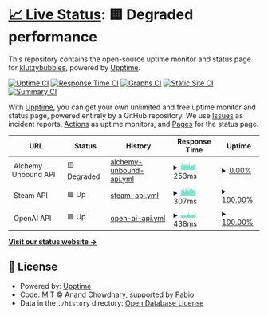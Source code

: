# [📈 Live Status](https://status.alchemyunbound.net): <!--live status--> **🟨 Degraded performance**

This repository contains the open-source uptime monitor and status page for [klutzybubbles](https://status.alchemyunbound.net), powered by [Upptime](https://github.com/upptime/upptime).

[![Uptime CI](https://github.com/klutzybubbles/alchemy-unbound-status/workflows/Uptime%20CI/badge.svg)](https://github.com/klutzybubbles/alchemy-unbound-status/actions?query=workflow%3A%22Uptime+CI%22)
[![Response Time CI](https://github.com/klutzybubbles/alchemy-unbound-status/workflows/Response%20Time%20CI/badge.svg)](https://github.com/klutzybubbles/alchemy-unbound-status/actions?query=workflow%3A%22Response+Time+CI%22)
[![Graphs CI](https://github.com/klutzybubbles/alchemy-unbound-status/workflows/Graphs%20CI/badge.svg)](https://github.com/klutzybubbles/alchemy-unbound-status/actions?query=workflow%3A%22Graphs+CI%22)
[![Static Site CI](https://github.com/klutzybubbles/alchemy-unbound-status/workflows/Static%20Site%20CI/badge.svg)](https://github.com/klutzybubbles/alchemy-unbound-status/actions?query=workflow%3A%22Static+Site+CI%22)
[![Summary CI](https://github.com/klutzybubbles/alchemy-unbound-status/workflows/Summary%20CI/badge.svg)](https://github.com/klutzybubbles/alchemy-unbound-status/actions?query=workflow%3A%22Summary+CI%22)

With [Upptime](https://upptime.js.org), you can get your own unlimited and free uptime monitor and status page, powered entirely by a GitHub repository. We use [Issues](https://github.com/klutzybubbles/alchemy-unbound-status/issues) as incident reports, [Actions](https://github.com/klutzybubbles/alchemy-unbound-status/actions) as uptime monitors, and [Pages](https://status.alchemyunbound.net) for the status page.

<!--start: status pages-->
<!-- This summary is generated by Upptime (https://github.com/upptime/upptime) -->
<!-- Do not edit this manually, your changes will be overwritten -->
<!-- prettier-ignore -->
| URL | Status | History | Response Time | Uptime |
| --- | ------ | ------- | ------------- | ------ |
| <img alt="" src="https://status.alchemyunbound.net/api_icon.png" height="13"> Alchemy Unbound API | 🟨 Degraded | [alchemy-unbound-api.yml](https://github.com/KlutzyBubbles/alchemy-unbound-status/commits/HEAD/history/alchemy-unbound-api.yml) | <details><summary><img alt="Response time graph" src="./graphs/alchemy-unbound-api/response-time-week.png" height="20"> 253ms</summary><br><a href="https://status.alchemyunbound.net/history/alchemy-unbound-api"><img alt="Response time 237" src="https://img.shields.io/endpoint?url=https%3A%2F%2Fraw.githubusercontent.com%2FKlutzyBubbles%2Falchemy-unbound-status%2FHEAD%2Fapi%2Falchemy-unbound-api%2Fresponse-time.json"></a><br><a href="https://status.alchemyunbound.net/history/alchemy-unbound-api"><img alt="24-hour response time 250" src="https://img.shields.io/endpoint?url=https%3A%2F%2Fraw.githubusercontent.com%2FKlutzyBubbles%2Falchemy-unbound-status%2FHEAD%2Fapi%2Falchemy-unbound-api%2Fresponse-time-day.json"></a><br><a href="https://status.alchemyunbound.net/history/alchemy-unbound-api"><img alt="7-day response time 253" src="https://img.shields.io/endpoint?url=https%3A%2F%2Fraw.githubusercontent.com%2FKlutzyBubbles%2Falchemy-unbound-status%2FHEAD%2Fapi%2Falchemy-unbound-api%2Fresponse-time-week.json"></a><br><a href="https://status.alchemyunbound.net/history/alchemy-unbound-api"><img alt="30-day response time 256" src="https://img.shields.io/endpoint?url=https%3A%2F%2Fraw.githubusercontent.com%2FKlutzyBubbles%2Falchemy-unbound-status%2FHEAD%2Fapi%2Falchemy-unbound-api%2Fresponse-time-month.json"></a><br><a href="https://status.alchemyunbound.net/history/alchemy-unbound-api"><img alt="1-year response time 237" src="https://img.shields.io/endpoint?url=https%3A%2F%2Fraw.githubusercontent.com%2FKlutzyBubbles%2Falchemy-unbound-status%2FHEAD%2Fapi%2Falchemy-unbound-api%2Fresponse-time-year.json"></a></details> | <details><summary><a href="https://status.alchemyunbound.net/history/alchemy-unbound-api">0.00%</a></summary><a href="https://status.alchemyunbound.net/history/alchemy-unbound-api"><img alt="All-time uptime 48.01%" src="https://img.shields.io/endpoint?url=https%3A%2F%2Fraw.githubusercontent.com%2FKlutzyBubbles%2Falchemy-unbound-status%2FHEAD%2Fapi%2Falchemy-unbound-api%2Fuptime.json"></a><br><a href="https://status.alchemyunbound.net/history/alchemy-unbound-api"><img alt="24-hour uptime 0.00%" src="https://img.shields.io/endpoint?url=https%3A%2F%2Fraw.githubusercontent.com%2FKlutzyBubbles%2Falchemy-unbound-status%2FHEAD%2Fapi%2Falchemy-unbound-api%2Fuptime-day.json"></a><br><a href="https://status.alchemyunbound.net/history/alchemy-unbound-api"><img alt="7-day uptime 0.00%" src="https://img.shields.io/endpoint?url=https%3A%2F%2Fraw.githubusercontent.com%2FKlutzyBubbles%2Falchemy-unbound-status%2FHEAD%2Fapi%2Falchemy-unbound-api%2Fuptime-week.json"></a><br><a href="https://status.alchemyunbound.net/history/alchemy-unbound-api"><img alt="30-day uptime 0.00%" src="https://img.shields.io/endpoint?url=https%3A%2F%2Fraw.githubusercontent.com%2FKlutzyBubbles%2Falchemy-unbound-status%2FHEAD%2Fapi%2Falchemy-unbound-api%2Fuptime-month.json"></a><br><a href="https://status.alchemyunbound.net/history/alchemy-unbound-api"><img alt="1-year uptime 21.13%" src="https://img.shields.io/endpoint?url=https%3A%2F%2Fraw.githubusercontent.com%2FKlutzyBubbles%2Falchemy-unbound-status%2FHEAD%2Fapi%2Falchemy-unbound-api%2Fuptime-year.json"></a></details>
| <img alt="" src="https://status.alchemyunbound.net/steam_icon.png" height="13"> Steam API | 🟩 Up | [steam-api.yml](https://github.com/KlutzyBubbles/alchemy-unbound-status/commits/HEAD/history/steam-api.yml) | <details><summary><img alt="Response time graph" src="./graphs/steam-api/response-time-week.png" height="20"> 307ms</summary><br><a href="https://status.alchemyunbound.net/history/steam-api"><img alt="Response time 318" src="https://img.shields.io/endpoint?url=https%3A%2F%2Fraw.githubusercontent.com%2FKlutzyBubbles%2Falchemy-unbound-status%2FHEAD%2Fapi%2Fsteam-api%2Fresponse-time.json"></a><br><a href="https://status.alchemyunbound.net/history/steam-api"><img alt="24-hour response time 323" src="https://img.shields.io/endpoint?url=https%3A%2F%2Fraw.githubusercontent.com%2FKlutzyBubbles%2Falchemy-unbound-status%2FHEAD%2Fapi%2Fsteam-api%2Fresponse-time-day.json"></a><br><a href="https://status.alchemyunbound.net/history/steam-api"><img alt="7-day response time 307" src="https://img.shields.io/endpoint?url=https%3A%2F%2Fraw.githubusercontent.com%2FKlutzyBubbles%2Falchemy-unbound-status%2FHEAD%2Fapi%2Fsteam-api%2Fresponse-time-week.json"></a><br><a href="https://status.alchemyunbound.net/history/steam-api"><img alt="30-day response time 329" src="https://img.shields.io/endpoint?url=https%3A%2F%2Fraw.githubusercontent.com%2FKlutzyBubbles%2Falchemy-unbound-status%2FHEAD%2Fapi%2Fsteam-api%2Fresponse-time-month.json"></a><br><a href="https://status.alchemyunbound.net/history/steam-api"><img alt="1-year response time 318" src="https://img.shields.io/endpoint?url=https%3A%2F%2Fraw.githubusercontent.com%2FKlutzyBubbles%2Falchemy-unbound-status%2FHEAD%2Fapi%2Fsteam-api%2Fresponse-time-year.json"></a></details> | <details><summary><a href="https://status.alchemyunbound.net/history/steam-api">100.00%</a></summary><a href="https://status.alchemyunbound.net/history/steam-api"><img alt="All-time uptime 99.97%" src="https://img.shields.io/endpoint?url=https%3A%2F%2Fraw.githubusercontent.com%2FKlutzyBubbles%2Falchemy-unbound-status%2FHEAD%2Fapi%2Fsteam-api%2Fuptime.json"></a><br><a href="https://status.alchemyunbound.net/history/steam-api"><img alt="24-hour uptime 100.00%" src="https://img.shields.io/endpoint?url=https%3A%2F%2Fraw.githubusercontent.com%2FKlutzyBubbles%2Falchemy-unbound-status%2FHEAD%2Fapi%2Fsteam-api%2Fuptime-day.json"></a><br><a href="https://status.alchemyunbound.net/history/steam-api"><img alt="7-day uptime 100.00%" src="https://img.shields.io/endpoint?url=https%3A%2F%2Fraw.githubusercontent.com%2FKlutzyBubbles%2Falchemy-unbound-status%2FHEAD%2Fapi%2Fsteam-api%2Fuptime-week.json"></a><br><a href="https://status.alchemyunbound.net/history/steam-api"><img alt="30-day uptime 100.00%" src="https://img.shields.io/endpoint?url=https%3A%2F%2Fraw.githubusercontent.com%2FKlutzyBubbles%2Falchemy-unbound-status%2FHEAD%2Fapi%2Fsteam-api%2Fuptime-month.json"></a><br><a href="https://status.alchemyunbound.net/history/steam-api"><img alt="1-year uptime 99.96%" src="https://img.shields.io/endpoint?url=https%3A%2F%2Fraw.githubusercontent.com%2FKlutzyBubbles%2Falchemy-unbound-status%2FHEAD%2Fapi%2Fsteam-api%2Fuptime-year.json"></a></details>
| <img alt="" src="https://status.alchemyunbound.net/openai_icon.png" height="13"> OpenAI API | 🟩 Up | [open-ai-api.yml](https://github.com/KlutzyBubbles/alchemy-unbound-status/commits/HEAD/history/open-ai-api.yml) | <details><summary><img alt="Response time graph" src="./graphs/open-ai-api/response-time-week.png" height="20"> 438ms</summary><br><a href="https://status.alchemyunbound.net/history/open-ai-api"><img alt="Response time 276" src="https://img.shields.io/endpoint?url=https%3A%2F%2Fraw.githubusercontent.com%2FKlutzyBubbles%2Falchemy-unbound-status%2FHEAD%2Fapi%2Fopen-ai-api%2Fresponse-time.json"></a><br><a href="https://status.alchemyunbound.net/history/open-ai-api"><img alt="24-hour response time 491" src="https://img.shields.io/endpoint?url=https%3A%2F%2Fraw.githubusercontent.com%2FKlutzyBubbles%2Falchemy-unbound-status%2FHEAD%2Fapi%2Fopen-ai-api%2Fresponse-time-day.json"></a><br><a href="https://status.alchemyunbound.net/history/open-ai-api"><img alt="7-day response time 438" src="https://img.shields.io/endpoint?url=https%3A%2F%2Fraw.githubusercontent.com%2FKlutzyBubbles%2Falchemy-unbound-status%2FHEAD%2Fapi%2Fopen-ai-api%2Fresponse-time-week.json"></a><br><a href="https://status.alchemyunbound.net/history/open-ai-api"><img alt="30-day response time 404" src="https://img.shields.io/endpoint?url=https%3A%2F%2Fraw.githubusercontent.com%2FKlutzyBubbles%2Falchemy-unbound-status%2FHEAD%2Fapi%2Fopen-ai-api%2Fresponse-time-month.json"></a><br><a href="https://status.alchemyunbound.net/history/open-ai-api"><img alt="1-year response time 276" src="https://img.shields.io/endpoint?url=https%3A%2F%2Fraw.githubusercontent.com%2FKlutzyBubbles%2Falchemy-unbound-status%2FHEAD%2Fapi%2Fopen-ai-api%2Fresponse-time-year.json"></a></details> | <details><summary><a href="https://status.alchemyunbound.net/history/open-ai-api">100.00%</a></summary><a href="https://status.alchemyunbound.net/history/open-ai-api"><img alt="All-time uptime 99.96%" src="https://img.shields.io/endpoint?url=https%3A%2F%2Fraw.githubusercontent.com%2FKlutzyBubbles%2Falchemy-unbound-status%2FHEAD%2Fapi%2Fopen-ai-api%2Fuptime.json"></a><br><a href="https://status.alchemyunbound.net/history/open-ai-api"><img alt="24-hour uptime 100.00%" src="https://img.shields.io/endpoint?url=https%3A%2F%2Fraw.githubusercontent.com%2FKlutzyBubbles%2Falchemy-unbound-status%2FHEAD%2Fapi%2Fopen-ai-api%2Fuptime-day.json"></a><br><a href="https://status.alchemyunbound.net/history/open-ai-api"><img alt="7-day uptime 100.00%" src="https://img.shields.io/endpoint?url=https%3A%2F%2Fraw.githubusercontent.com%2FKlutzyBubbles%2Falchemy-unbound-status%2FHEAD%2Fapi%2Fopen-ai-api%2Fuptime-week.json"></a><br><a href="https://status.alchemyunbound.net/history/open-ai-api"><img alt="30-day uptime 100.00%" src="https://img.shields.io/endpoint?url=https%3A%2F%2Fraw.githubusercontent.com%2FKlutzyBubbles%2Falchemy-unbound-status%2FHEAD%2Fapi%2Fopen-ai-api%2Fuptime-month.json"></a><br><a href="https://status.alchemyunbound.net/history/open-ai-api"><img alt="1-year uptime 99.96%" src="https://img.shields.io/endpoint?url=https%3A%2F%2Fraw.githubusercontent.com%2FKlutzyBubbles%2Falchemy-unbound-status%2FHEAD%2Fapi%2Fopen-ai-api%2Fuptime-year.json"></a></details>

<!--end: status pages-->

[**Visit our status website →**](https://status.alchemyunbound.net)

## 📄 License

- Powered by: [Upptime](https://github.com/upptime/upptime)
- Code: [MIT](./LICENSE) © [Anand Chowdhary](https://anandchowdhary.com), supported by [Pabio](https://pabio.com)
- Data in the `./history` directory: [Open Database License](https://opendatacommons.org/licenses/odbl/1-0/)
